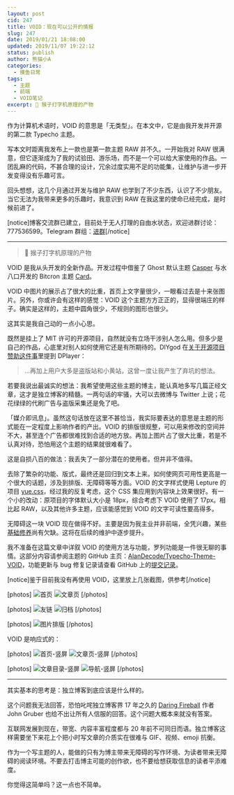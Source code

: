 ```yaml
---
layout: post
cid: 247
title: VOID：现在可以公开的情报
slug: 247
date: 2019/01/21 18:08:00
updated: 2019/11/07 19:22:12
status: publish
author: 熊猫小A
categories: 
  - 摸鱼日常
tags: 
  - 主题
  - 前端
  - VOID笔记
excerpt: 🐒 猴子打字机原理的产物
---
```



作为计算机术语时，VOID 的意思是「无类型」。在本文中，它是由我开发并开源的第二款 Typecho 主题。

写本文时距离我发布上一款也是第一款主题 RAW 并不久。一开始我对 RAW 很满意，但它逐渐成为了我的试验田、游乐场，而不是一个可以给大家使用的作品。一团乱麻的代码，不甚合理的设计，冗余过度实用不足的功能集，让维护与进一步开发变得没有乐趣可言。

回头想想，这几个月通过开发与维护 RAW 也学到了不少东西，认识了不少朋友。当它无法为我带来更多的乐趣时，我意识到 RAW 在我这里的使命已经完成，是时候前进了。

[notice]博客交流群已建立，目前处于无人打理的自由水状态，欢迎进群讨论：777536599。Telegram 群组：[进群](http://t.me/imalanblog)[/notice]

------

> 🐒 猴子打字机原理的产物

VOID 是我从头开发的全新作品。开发过程中借鉴了 Ghost 默认主题 [Casper](https://demo.ghost.io/) 与水八口开发的 Bitcron 主题 [Card](https://blog.shuiba.co/bitcron-theme-card)。

VOID 中图片的展示占了很大的比重，首页上文字量很少，一眼看过去是十来张图片。另外，你或许会有这样的感觉：VOID 这个主题方方正正的，显得很端庄的样子。确实是这样的，主题中圆角很少，不规则的图形也很少。

这其实是我自己动的一点小心思。

既然是挂上了 MIT 许可的开源项目，自然就没有立场干涉别人怎么用。但多少是自己的作品，心底里对别人如何使用它还是有所期待的。DIYgod 在[关于开源项目赞助这件事](https://diygod.me/open-source-project-donation/)里提到 DPlayer：

> ...再加上用户大多是盗版站和小黄站，这曾一度让我产生了弃坑的想法。

若要我说出最诚实的想法：我希望使用这些主题的博主，能认真地多写几篇正经文章，这才是独立博客的精髓。一两句话的牢骚，大可以去微博与 Twitter 上说；花花绿绿的代刷广告与盗版采集还是免了吧。

「媒介即讯息」。虽然这句话放在这里不甚恰当，我实际要表达的意思是主题的形式能在一定程度上影响作者的产出。VOID 的排版很规整，可以用来修改的空间并不大，甚至连个广告都很难找到合适的地方放。再加上图片占了很大比重，若是不认真对待，恐怕用这个主题的结果就很难看了。

这是自损八百的做法：我丢失了一部分潜在的使用者。但并非不值得。

去除了繁杂的功能、版式，最终还是回归到文本上来。如何使网页可用性更高是一个很大的话题，涉及到排版、无障碍等等方面。VOID 的文字样式使用 Lepture 的项目 [yue.css](https://github.com/lepture/yue.css)，经过我的反复考虑，这个 CSS 集应用到内容块上效果很好。有一个小的改动：原项目的字体默认大小是 18px，综合考虑下 VOID 使用了 17px。相比起 RAW，以及其他许多主题，应该能感觉到 VOID 的文字可读性要高得多。

无障碍这一块 VOID 现在做得不好。主要是因为我主业并非前端，全凭兴趣，某些[基础修养](https://lepture.com/zh/2015/fe-aria-label)尚有欠缺。这将在后续的维护中逐步提升。

我不准备在这篇文章中详叙 VOID 的使用方法与功能，罗列功能是一件很无聊的事情。这部分内容请参阅主题的 GitHub 主页：[AlanDecode/Typecho-Theme-VOID](https://github.com/AlanDecode/Typecho-Theme-VOID/blob/master/README.md)，功能更新与 bug 修复记录请查看 GitHub 上的[提交记录](https://github.com/AlanDecode/Typecho-Theme-VOID/commits/master)。

[notice]鉴于目前我没有再使用 VOID，这里放上几张截图，供参考[/notice]

[photos]
![首页](./assets/void-demo_7.png)
![文章页](./assets/void-demo_9.png)
[/photos]

[photos]
![友链](./assets/void-demo_1.png)
![归档](./assets/void-demo_8.png)
[/photos]

[photos]
![图片排版](./assets/void-demo_6.png)
[/photos]

VOID 是响应式的：

[photos]
![首页-竖屏](./assets/void-demo_2.png)
![文章页-竖屏](./assets/void-demo_3.png)
[/photos]

[photos]
![文章目录-竖屏](./assets/void-demo_4.png)
![导航-竖屏](./assets/void-demo_5.png)
[/photos]

------

其实基本的思考是：独立博客到底应该是什么样的。

这个问题我无法回答，恐怕叱咤独立博客界 17 年之久的 [Daring Fireball](https://daringfireball.net/) 作者 John Gruber 也给不出让所有人信服的回答。这个问题大概本来就没有答案。

互联网发展到现在，带宽、内容丰富程度都与 20 年前不可同日而语。独立博客这样需要坐下来花上个把小时写文章的介质实在很难与 GIF、视频、emoji 抗衡。

作为一个写主题的人，能做的只有为博主带来无障碍的写作环境、为读者带来无障碍的阅读环境。不要去打击博主可能的创作欲，也不要给想获取信息的读者平添难度。

你觉得这简单吗？这一点也不简单。
